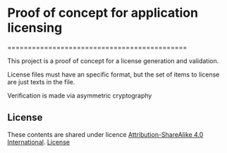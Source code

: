 # Proof of concept for application licensing
============================================

This project is a proof of concept for a license generation and validation.

License files must have an specific format, but the set of items to license are just texts in the file.

Verification is made via asymmetric cryptography

## License
These contents are shared under licence [Attribution-ShareAlike 4.0 International](http://creativecommons.org/licenses/by-sa/4.0/). [License](http://creativecommons.org/licenses/by-sa/4.0/legalcode)
